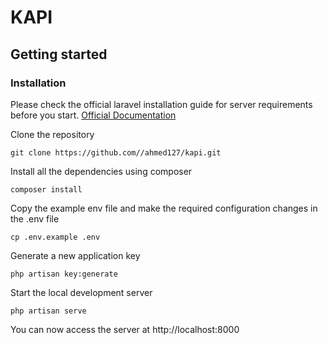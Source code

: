 # KAPI

## Getting started

### Installation

Please check the official laravel installation guide for server requirements before you start. [Official Documentation](https://laravel.com/docs/10.x)

Clone the repository

    git clone https://github.com//ahmed127/kapi.git

Install all the dependencies using composer

    composer install

Copy the example env file and make the required configuration changes in the .env file

    cp .env.example .env

Generate a new application key

    php artisan key:generate
    
Start the local development server

    php artisan serve

You can now access the server at http://localhost:8000
